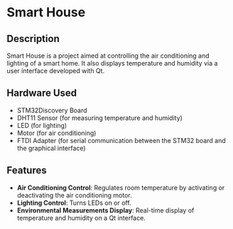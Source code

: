 # Smart House

## Description

Smart House is a project aimed at controlling the air conditioning and lighting of a smart home. It also displays temperature and humidity via a user interface developed with Qt.

## Hardware Used

- STM32Discovery Board
- DHT11 Sensor (for measuring temperature and humidity)
- LED (for lighting)
- Motor (for air conditioning)
- FTDI Adapter (for serial communication between the STM32 board and the graphical interface)

## Features

- **Air Conditioning Control**: Regulates room temperature by activating or deactivating the air conditioning motor.
- **Lighting Control**: Turns LEDs on or off.
- **Environmental Measurements Display**: Real-time display of temperature and humidity on a Qt interface.

